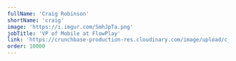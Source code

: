 ```yaml
---
fullName: 'Craig Robinson'
shortName: 'craig'
image: 'https://i.imgur.com/SmhJpTa.png'
jobTitle: 'VP of Mobile at FlowPlay'
link: 'https://crunchbase-production-res.cloudinary.com/image/upload/c_thumb,h_120,w_120,f_auto,g_faces,z_0.7,b_white,q_auto:eco/v1485137687/h9shftxejpkcgqxa3ezy.jpg'
order: 10000
---
```

